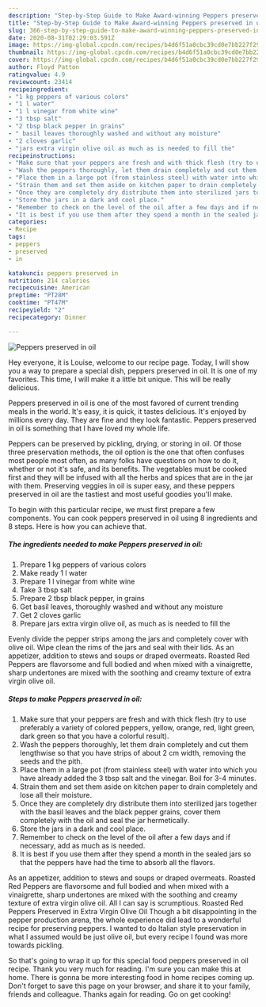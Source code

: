 ```yaml
---
description: "Step-by-Step Guide to Make Award-winning Peppers preserved in oil"
title: "Step-by-Step Guide to Make Award-winning Peppers preserved in oil"
slug: 366-step-by-step-guide-to-make-award-winning-peppers-preserved-in-oil
date: 2020-08-31T02:29:03.591Z
image: https://img-global.cpcdn.com/recipes/b4d6f51a0cbc39cd0e7bb227f29b6d75/751x532cq70/peppers-preserved-in-oil-recipe-main-photo.jpg
thumbnail: https://img-global.cpcdn.com/recipes/b4d6f51a0cbc39cd0e7bb227f29b6d75/751x532cq70/peppers-preserved-in-oil-recipe-main-photo.jpg
cover: https://img-global.cpcdn.com/recipes/b4d6f51a0cbc39cd0e7bb227f29b6d75/751x532cq70/peppers-preserved-in-oil-recipe-main-photo.jpg
author: Floyd Patton
ratingvalue: 4.9
reviewcount: 23414
recipeingredient:
- "1 kg peppers of various colors"
- "1 l water"
- "1 l vinegar from white wine"
- "3 tbsp salt"
- "2 tbsp black pepper in grains"
- " basil leaves thoroughly washed and without any moisture"
- "2 cloves garlic"
- "jars extra virgin olive oil as much as is needed to fill the"
recipeinstructions:
- "Make sure that your peppers are fresh and with thick flesh (try to use preferably a variety of colored peppers, yellow, orange, red, light green, dark green so that you have a colorful result)."
- "Wash the peppers thoroughly, let them drain completely and cut them lengthwise so that you have strips of about 2 cm width, removing the seeds and the pith."
- "Place them in a large pot (from stainless steel) with water into which you have already added the 3 tbsp salt and the vinegar. Boil for 3-4 minutes."
- "Strain them and set them aside on kitchen paper to drain completely and lose all their moisture."
- "Once they are completely dry distribute them into sterilized jars together with the basil leaves and the black pepper grains, cover them completely with the oil and seal the jar hermetically."
- "Store the jars in a dark and cool place."
- "Remember to check on the level of the oil after a few days and if necessary, add as much as is needed."
- "It is best if you use them after they spend a month in the sealed jars so that the peppers have had the time to absorb all the flavors."
categories:
- Recipe
tags:
- peppers
- preserved
- in

katakunci: peppers preserved in 
nutrition: 214 calories
recipecuisine: American
preptime: "PT28M"
cooktime: "PT47M"
recipeyield: "2"
recipecategory: Dinner

---
```



![Peppers preserved in oil](https://img-global.cpcdn.com/recipes/b4d6f51a0cbc39cd0e7bb227f29b6d75/751x532cq70/peppers-preserved-in-oil-recipe-main-photo.jpg)

Hey everyone, it is Louise, welcome to our recipe page. Today, I will show you a way to prepare a special dish, peppers preserved in oil. It is one of my favorites. This time, I will make it a little bit unique. This will be really delicious.

Peppers preserved in oil is one of the most favored of current trending meals in the world. It's easy, it is quick, it tastes delicious. It's enjoyed by millions every day. They are fine and they look fantastic. Peppers preserved in oil is something that I have loved my whole life.

Peppers can be preserved by pickling, drying, or storing in oil. Of those three preservation methods, the oil option is the one that often confuses most people most often, as many folks have questions on how to do it, whether or not it&#39;s safe, and its benefits. The vegetables must be cooked first and they will be infused with all the herbs and spices that are in the jar with them. Preserving veggies in oil is super easy, and these peppers preserved in oil are the tastiest and most useful goodies you&#39;ll make.


To begin with this particular recipe, we must first prepare a few components. You can cook peppers preserved in oil using 8 ingredients and 8 steps. Here is how you can achieve that.

<!--inarticleads1-->

##### The ingredients needed to make Peppers preserved in oil:

1. Prepare 1 kg peppers of various colors
1. Make ready 1 l water
1. Prepare 1 l vinegar from white wine
1. Take 3 tbsp salt
1. Prepare 2 tbsp black pepper, in grains
1. Get  basil leaves, thoroughly washed and without any moisture
1. Get 2 cloves garlic
1. Prepare jars extra virgin olive oil, as much as is needed to fill the


Evenly divide the pepper strips among the jars and completely cover with olive oil. Wipe clean the rims of the jars and seal with their lids. As an appetizer, addition to stews and soups or draped overmeats. Roasted Red Peppers are flavorsome and full bodied and when mixed with a vinaigrette, sharp undertones are mixed with the soothing and creamy texture of extra virgin olive oil. 

<!--inarticleads2-->

##### Steps to make Peppers preserved in oil:

1. Make sure that your peppers are fresh and with thick flesh (try to use preferably a variety of colored peppers, yellow, orange, red, light green, dark green so that you have a colorful result).
1. Wash the peppers thoroughly, let them drain completely and cut them lengthwise so that you have strips of about 2 cm width, removing the seeds and the pith.
1. Place them in a large pot (from stainless steel) with water into which you have already added the 3 tbsp salt and the vinegar. Boil for 3-4 minutes.
1. Strain them and set them aside on kitchen paper to drain completely and lose all their moisture.
1. Once they are completely dry distribute them into sterilized jars together with the basil leaves and the black pepper grains, cover them completely with the oil and seal the jar hermetically.
1. Store the jars in a dark and cool place.
1. Remember to check on the level of the oil after a few days and if necessary, add as much as is needed.
1. It is best if you use them after they spend a month in the sealed jars so that the peppers have had the time to absorb all the flavors.


As an appetizer, addition to stews and soups or draped overmeats. Roasted Red Peppers are flavorsome and full bodied and when mixed with a vinaigrette, sharp undertones are mixed with the soothing and creamy texture of extra virgin olive oil. All I can say is scrumptious. Roasted Red Peppers Preserved in Extra Virgin Olive Oil Though a bit disappointing in the pepper production arena, the whole experience did lead to a wonderful recipe for preserving peppers. I wanted to do Italian style preservation in what I assumed would be just olive oil, but every recipe I found was more towards pickling. 

So that's going to wrap it up for this special food peppers preserved in oil recipe. Thank you very much for reading. I'm sure you can make this at home. There is gonna be more interesting food in home recipes coming up. Don't forget to save this page on your browser, and share it to your family, friends and colleague. Thanks again for reading. Go on get cooking!
